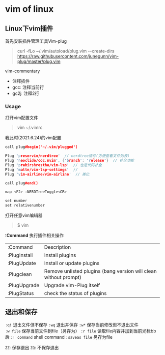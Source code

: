 # vim of linux

## Linux下vim插件  

首先安装插件管理工具Vim-plug
> curl -fLo ~/.vim/autoload/plug.vim --create-dirs https://raw.githubusercontent.com/junegunn/vim-plug/master/plug.vim

vim-commentary

- 注释插件
- gcc: 注释当前行
- gc2j: 注释2行

### Usage

打开vim配置文件
> vim ~/.vimrc

我此时(2021.6.24)的vim配置

```c++
call plug#begin('~/.vim/plugged')

Plug 'preservim/nerdtree'  // nerdtree插件(方便查看文件列表)
Plug 'neoclide/coc.nvim', {'branch': 'release'}  // 补全功能
Plug 'prabirshrestha/vim-lsp'  // 也是代码补全
Plug 'mattn/vim-lsp-settings'  // 
Plug 'vim-airline/vim-airline'  // 美化

call plug#end()

map <F2> :NERDTreeToggle<CR>

set number                 
set relativenumber
```

打开任意vim编辑器

> $ vim

**:Command** 执行插件相关操作

<table>
    <tr>
        <td>:Command</td>
        <td>Description</td>
    </tr>
    <tr>
        <td>:PlugInstall</td>
        <td>Install plugins</td>
    </tr>
    <tr>
        <td>:PlugUpdate</td>
        <td>Install or update plugins</td>
    </tr>
    <tr>
        <td>:Plugclean</td>
        <td>Remove unlisted plugins (bang version will clean without prompt)</td>
    </tr>
    <tr>
        <td>:PlugUpgrade</td>
        <td>Upgrade vim-Plug itself</td>
    </tr>
    <tr>
        <td>:PlugStatus</td>
        <td>check the status of plugins</td>
    </tr>
</table>  

## 退出和保存

`:q!` 退出文件但不保存
`:wq` 退出并保存
`:w*` 保存当前修改但不退出文件  
`:w file` 保存当前文件到file（另存为）
`:r file` 读取file内容并加到当前光标bb后
`:! command` shell command
`:saveas file` 另存为file

`ZZ`: 保存退出
`ZQ`: 不保存退出